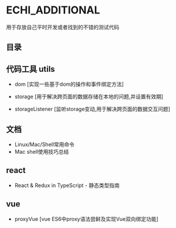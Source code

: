 # ECHI_ADDITIONAL

用于存放自己平时开发或者找到的不错的测试代码

## 目录

## 代码工具 utils

* dom [实现一些基于dom的操作和事件绑定方法]

* storage [用于解决跨页面的数据存储在本地的问题,并设置有效期]

* storageListener [监听storage变动,用于解决跨页面的数据交互问题]

## 文档

* Linux/Mac/Shell常用命令
* Mac shell使用技巧总结

## react

* React & Redux in TypeScript - 静态类型指南

## vue

* proxyVue [vue ES6中proxy语法尝鲜及实现Vue双向绑定功能]
